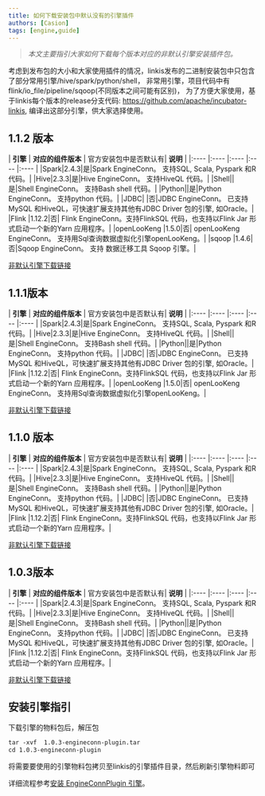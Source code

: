 ```yaml
---
title: 如何下载安装包中默认没有的引擎插件
authors: [Casion]
tags: [engine,guide]
---
```

> _本文主要指引大家如何下载每个版本对应的非默认引擎安装插件包。_

考虑到发布包的大小和大家使用插件的情况，linkis发布的二进制安装包中只包含了部分常用引擎/hive/spark/python/shell，
非常用引擎，项目代码中有flink/io_file/pipeline/sqoop(不同版本之间可能有区别)，
为了方便大家使用，基于linkis每个版本的release分支代码: https://github.com/apache/incubator-linkis, 编译出这部分引擎，供大家选择使用。

## 1.1.2 版本

| **引擎** | **对应的组件版本** | 官方安装包中是否默认有| **说明** |
|:---- |:---- |:---- |:---- |:---- |
|Spark|2.4.3|是|Spark EngineConn。 支持SQL, Scala, Pyspark 和R 代码。|
|Hive|2.3.3|是|Hive EngineConn。 支持HiveQL 代码。|
|Shell||是|Shell EngineConn。 支持Bash shell 代码。|
|Python||是|Python EngineConn。 支持python 代码。|
|JDBC| |否|JDBC EngineConn。 已支持MySQL 和HiveQL，可快速扩展支持其他有JDBC Driver 包的引擎, 如Oracle。|
|Flink |1.12.2|否| Flink EngineConn。支持FlinkSQL 代码，也支持以Flink Jar 形式启动一个新的Yarn 应用程序。|
|openLooKeng |1.5.0|否| openLooKeng EngineConn。 支持用Sql查询数据虚拟化引擎openLooKeng。|
|sqoop |1.4.6|否|Sqoop EngineConn。 支持 数据迁移工具 Sqoop 引擎。|


[非默认引擎下载链接](https://osp-1257653870.cos.ap-guangzhou.myqcloud.com/WeDatasphere/Linkis/engineconn-plugin/1.1.2-engineconn-plugin.tar)


## 1.1.1版本

| **引擎** | **对应的组件版本** | 官方安装包中是否默认有| **说明** |
|:---- |:---- |:---- |:---- |:---- |
|Spark|2.4.3|是|Spark EngineConn。 支持SQL, Scala, Pyspark 和R 代码。|
|Hive|2.3.3|是|Hive EngineConn。 支持HiveQL 代码。|
|Shell||是|Shell EngineConn。 支持Bash shell 代码。|
|Python||是|Python EngineConn。 支持python 代码。|
|JDBC| |否|JDBC EngineConn。 已支持MySQL 和HiveQL，可快速扩展支持其他有JDBC Driver 包的引擎, 如Oracle。|
|Flink |1.12.2|否| Flink EngineConn。支持FlinkSQL 代码，也支持以Flink Jar 形式启动一个新的Yarn 应用程序。|
|openLooKeng |1.5.0|否| openLooKeng EngineConn。 支持用Sql查询数据虚拟化引擎openLooKeng。|

[非默认引擎下载链接](https://osp-1257653870.cos.ap-guangzhou.myqcloud.com/WeDatasphere/Linkis/engineconn-plugin/1.1.1-engineconn-plugin.tar)

## 1.1.0 版本

| **引擎** | **对应的组件版本** | 官方安装包中是否默认有| **说明** |
|:---- |:---- |:---- |:---- |:---- |
|Spark|2.4.3|是|Spark EngineConn。 支持SQL, Scala, Pyspark 和R 代码。|
|Hive|2.3.3|是|Hive EngineConn。 支持HiveQL 代码。|
|Shell||是|Shell EngineConn。 支持Bash shell 代码。|
|Python||是|Python EngineConn。 支持python 代码。|
|JDBC| |否|JDBC EngineConn。 已支持MySQL 和HiveQL，可快速扩展支持其他有JDBC Driver 包的引擎, 如Oracle。|
|Flink |1.12.2|否|	Flink EngineConn。支持FlinkSQL 代码，也支持以Flink Jar 形式启动一个新的Yarn 应用程序。|

[非默认引擎下载链接](https://osp-1257653870.cos.ap-guangzhou.myqcloud.com/WeDatasphere/Linkis/engineconn-plugin/1.0.1-engineconn-plugin.tar)


## 1.0.3版本

| **引擎** | **对应的组件版本** | 官方安装包中是否默认有| **说明** |
|:---- |:---- |:---- |:---- |:---- |
|Spark|2.4.3|是|Spark EngineConn。 支持SQL, Scala, Pyspark 和R 代码。|
|Hive|2.3.3|是|Hive EngineConn。 支持HiveQL 代码。|
|Shell||是|Shell EngineConn。 支持Bash shell 代码。|
|Python||是|Python EngineConn。 支持python 代码。|
|JDBC| |否|JDBC EngineConn。 已支持MySQL 和HiveQL，可快速扩展支持其他有JDBC Driver 包的引擎, 如Oracle。|
|Flink |1.12.2|否|	Flink EngineConn。支持FlinkSQL 代码，也支持以Flink Jar 形式启动一个新的Yarn 应用程序。|

[非默认引擎下载链接](https://osp-1257653870.cos.ap-guangzhou.myqcloud.com/WeDatasphere/Linkis/engineconn-plugin/1.0.3-engineconn-plugin.tar)


## 安装引擎指引 

下载引擎的物料包后，解压包
```html
tar -xvf  1.0.3-engineconn-plugin.tar 
cd 1.0.3-engineconn-plugin 

```

将需要要使用的引擎物料包拷贝至linkis的引擎插件目录，然后刷新引擎物料即可

详细流程参考[安装 EngineConnPlugin 引擎](https://linkis.apache.org/zh-CN/docs/latest/deployment/engine-conn-plugin-installation)。

